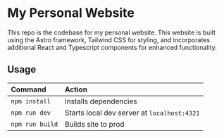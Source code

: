 # My Personal Website

This repo is the codebase for my personal website. This website is built using the Astro framework, Tailwind CSS for styling, and incorporates additional React and Typescript components for enhanced functionality.

## Usage

| Command                   | Action                                           |
| :------------------------ | :----------------------------------------------- |
| `npm install`             | Installs dependencies                            |
| `npm run dev`             | Starts local dev server at `localhost:4321`      |
| `npm run build`           | Builds site to prod     |

